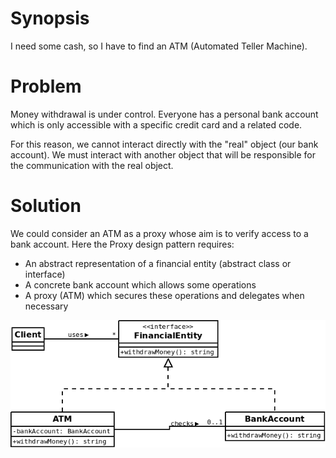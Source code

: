 # Synopsis

I need some cash, so I have to find an ATM (Automated Teller Machine).

# Problem

Money withdrawal is under control. Everyone has a personal bank account which is only accessible with a specific credit card and a related code.

For this reason, we cannot interact directly with the "real" object (our bank account). We must interact with another object that will be responsible for the communication with the real object.

# Solution

We could consider an ATM as a proxy whose aim is to verify access to a bank account. Here the Proxy design pattern requires:

  * An abstract representation of a financial entity (abstract class or interface)
  * A concrete bank account which allows some operations
  * A proxy (ATM) which secures these operations and delegates when necessary

![Proxy (classic)](Proxy.png)
